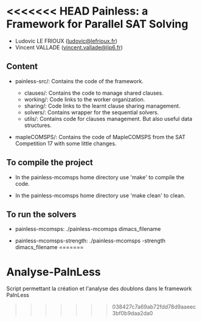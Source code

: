<<<<<<< HEAD
Painless: a Framework for Parallel SAT Solving 
==============================================

* Ludovic LE FRIOUX (ludovic@lefrioux.fr)
* Vincent VALLADE (vincent.vallade@lip6.fr) 


Content
-------
* painless-src/:
   Contains the code of the framework.
   * clauses/:
      Contains the code to manage shared clauses.
   * working/:
      Code links to the worker organization.
   * sharing/:
      Code links to the learnt clause sharing management.
   * solvers/:
      Contains wrapper for the sequential solvers.
   * utils/:
      Contains code for clauses management. But also useful data structures.

* mapleCOMSPS/:
   Contains the code of MapleCOMSPS from the SAT Competition 17 with some little changes.


To compile the project
----------------------

* In the painless-mcomsps home directory use 'make' to compile the code.

* In the painless-mcomsps home directory use 'make clean' to clean.


To run the solvers
------------------

* painless-mcomsps:
   ./painless-mcomsps dimacs\_filename

* painless-mcomsps-strength:
   ./painless-mcomsps -strength dimacs\_filename
=======
# Analyse-PaInLess
Script permettant la création et l'analyse des doublons dans le framework PaInLess
>>>>>>> 038427c7a69ab72fdd78d9aaeec3bf0b9daa2da0
